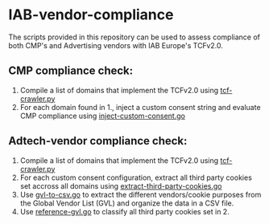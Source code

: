 # IAB-vendor-compliance
The scripts provided in this repository can be used to assess compliance of both CMP's and Advertising vendors with IAB Europe's TCFv2.0.

## CMP compliance check:
1. Compile a list of domains that implement the TCFv2.0 using [tcf-crawler.py](tcf-availability-crawler/tcf-crawler.py)
2. For each domain found in 1., inject a custom consent string and evaluate CMP compliance using [inject-custom-consent.go](cmp-compliance-check/inject-custom-consent.go)

## Adtech-vendor compliance check:
1. Compile a list of domains that implement the TCFv2.0 using [tcf-crawler.py](tcf-availability-crawler/tcf-crawler.py)
2. For each custom consent configuration, extract all third party cookies set accross all domains using [extract-third-party-cookies.go](vendor-compliance-check/extract-third-party-cookies.go)
3. Use [gvl-to-csv.go](cross-reference-gvl/gvl-to-csv.go) to extract the different vendors/cookie purposes from the Global Vendor List (GVL) and organize the data in a CSV file.
4. Use [reference-gvl.go](vendor-compliance-check/cross-reference-gvl//reference-gvl.go) to classify all third party cookies set in 2.
